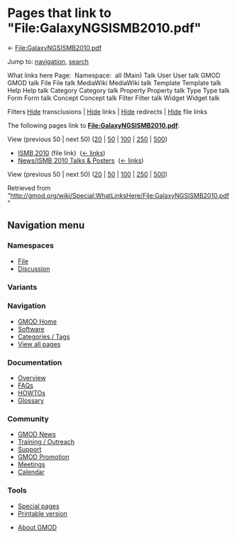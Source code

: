 <div id="mw-page-base" class="noprint">

</div>

<div id="mw-head-base" class="noprint">

</div>

<div id="content" class="mw-body" role="main">

<span id="top"></span>

<div id="mw-js-message" style="display:none;">

</div>



# <span dir="auto">Pages that link to "File:GalaxyNGSISMB2010.pdf"</span>

<div id="bodyContent">

<div id="contentSub">

←
[File:GalaxyNGSISMB2010.pdf](/wiki/File:GalaxyNGSISMB2010.pdf "File:GalaxyNGSISMB2010.pdf")

</div>

<div id="jump-to-nav" class="mw-jump">

Jump to: [navigation](#mw-navigation), [search](#p-search)

</div>

<div id="mw-content-text">

What links here Page:  Namespace:  all (Main) Talk User User talk GMOD
GMOD talk File File talk MediaWiki MediaWiki talk Template Template talk
Help Help talk Category Category talk Property Property talk Type Type
talk Form Form talk Concept Concept talk Filter Filter talk Widget
Widget talk

Filters
[Hide](/mediawiki/index.php?title=Special:WhatLinksHere/File:GalaxyNGSISMB2010.pdf&hidetrans=1 "Special:WhatLinksHere/File:GalaxyNGSISMB2010.pdf")
transclusions \|
[Hide](/mediawiki/index.php?title=Special:WhatLinksHere/File:GalaxyNGSISMB2010.pdf&hidelinks=1 "Special:WhatLinksHere/File:GalaxyNGSISMB2010.pdf")
links \|
[Hide](/mediawiki/index.php?title=Special:WhatLinksHere/File:GalaxyNGSISMB2010.pdf&hideredirs=1 "Special:WhatLinksHere/File:GalaxyNGSISMB2010.pdf")
redirects \|
[Hide](/mediawiki/index.php?title=Special:WhatLinksHere/File:GalaxyNGSISMB2010.pdf&hideimages=1 "Special:WhatLinksHere/File:GalaxyNGSISMB2010.pdf")
file links

The following pages link to
**[File:GalaxyNGSISMB2010.pdf](/wiki/File:GalaxyNGSISMB2010.pdf "File:GalaxyNGSISMB2010.pdf")**:

View (previous 50 \| next 50)
([20](/mediawiki/index.php?title=Special:WhatLinksHere/File:GalaxyNGSISMB2010.pdf&limit=20 "Special:WhatLinksHere/File:GalaxyNGSISMB2010.pdf")
\|
[50](/mediawiki/index.php?title=Special:WhatLinksHere/File:GalaxyNGSISMB2010.pdf&limit=50 "Special:WhatLinksHere/File:GalaxyNGSISMB2010.pdf")
\|
[100](/mediawiki/index.php?title=Special:WhatLinksHere/File:GalaxyNGSISMB2010.pdf&limit=100 "Special:WhatLinksHere/File:GalaxyNGSISMB2010.pdf")
\|
[250](/mediawiki/index.php?title=Special:WhatLinksHere/File:GalaxyNGSISMB2010.pdf&limit=250 "Special:WhatLinksHere/File:GalaxyNGSISMB2010.pdf")
\|
[500](/mediawiki/index.php?title=Special:WhatLinksHere/File:GalaxyNGSISMB2010.pdf&limit=500 "Special:WhatLinksHere/File:GalaxyNGSISMB2010.pdf"))

- [ISMB 2010](/wiki/ISMB_2010 "ISMB 2010") (file link) ‎
  <span class="mw-whatlinkshere-tools">([←
  links](/mediawiki/index.php?title=Special:WhatLinksHere&target=ISMB+2010 "Special:WhatLinksHere"))</span>
- [News/ISMB 2010 Talks &
  Posters](/wiki/News/ISMB_2010_Talks_%26_Posters "News/ISMB 2010 Talks & Posters")
  ‎ <span class="mw-whatlinkshere-tools">([←
  links](/mediawiki/index.php?title=Special:WhatLinksHere&target=News%2FISMB+2010+Talks+%26+Posters "Special:WhatLinksHere"))</span>

View (previous 50 \| next 50)
([20](/mediawiki/index.php?title=Special:WhatLinksHere/File:GalaxyNGSISMB2010.pdf&limit=20 "Special:WhatLinksHere/File:GalaxyNGSISMB2010.pdf")
\|
[50](/mediawiki/index.php?title=Special:WhatLinksHere/File:GalaxyNGSISMB2010.pdf&limit=50 "Special:WhatLinksHere/File:GalaxyNGSISMB2010.pdf")
\|
[100](/mediawiki/index.php?title=Special:WhatLinksHere/File:GalaxyNGSISMB2010.pdf&limit=100 "Special:WhatLinksHere/File:GalaxyNGSISMB2010.pdf")
\|
[250](/mediawiki/index.php?title=Special:WhatLinksHere/File:GalaxyNGSISMB2010.pdf&limit=250 "Special:WhatLinksHere/File:GalaxyNGSISMB2010.pdf")
\|
[500](/mediawiki/index.php?title=Special:WhatLinksHere/File:GalaxyNGSISMB2010.pdf&limit=500 "Special:WhatLinksHere/File:GalaxyNGSISMB2010.pdf"))

</div>

<div class="printfooter">

Retrieved from
"<http://gmod.org/wiki/Special:WhatLinksHere/File:GalaxyNGSISMB2010.pdf>"

</div>

<div id="catlinks" class="catlinks catlinks-allhidden">

</div>

<div class="visualClear">

</div>

</div>

</div>

<div id="mw-navigation">

## Navigation menu

<div id="mw-head">



<div id="left-navigation">

<div id="p-namespaces" class="vectorTabs" role="navigation"
aria-labelledby="p-namespaces-label">

### Namespaces

- <span id="ca-nstab-image"><a href="/wiki/File:GalaxyNGSISMB2010.pdf" accesskey="c"
  title="View the file page [c]">File</a></span>
- <span id="ca-talk"><a
  href="/mediawiki/index.php?title=File_talk:GalaxyNGSISMB2010.pdf&amp;action=edit&amp;redlink=1"
  accesskey="t"
  title="Discussion about the content page [t]">Discussion</a></span>

</div>

<div id="p-variants" class="vectorMenu emptyPortlet" role="navigation"
aria-labelledby="p-variants-label">

### 

### Variants[](#)

<div class="menu">

</div>

</div>

</div>





</div>

</div>

</div>

<div id="mw-panel">

<div id="p-logo" role="banner">

<a href="/wiki/Main_Page"
style="background-image: url(http://gmod.org/images/GMOD-cogs.png);"
title="Visit the main page"></a>

</div>

<div id="p-Navigation" class="portal" role="navigation"
aria-labelledby="p-Navigation-label">

### Navigation

<div class="body">

- <span id="n-GMOD-Home">[GMOD Home](/wiki/Main_Page)</span>
- <span id="n-Software">[Software](/wiki/GMOD_Components)</span>
- <span id="n-Categories-.2F-Tags">[Categories /
  Tags](/wiki/Categories)</span>
- <span id="n-View-all-pages">[View all
  pages](/wiki/Special:AllPages)</span>

</div>

</div>

<div id="p-Documentation" class="portal" role="navigation"
aria-labelledby="p-Documentation-label">

### Documentation

<div class="body">

- <span id="n-Overview">[Overview](/wiki/Overview)</span>
- <span id="n-FAQs">[FAQs](/wiki/Category:FAQ)</span>
- <span id="n-HOWTOs">[HOWTOs](/wiki/Category:HOWTO)</span>
- <span id="n-Glossary">[Glossary](/wiki/Glossary)</span>

</div>

</div>

<div id="p-Community" class="portal" role="navigation"
aria-labelledby="p-Community-label">

### Community

<div class="body">

- <span id="n-GMOD-News">[GMOD News](/wiki/GMOD_News)</span>
- <span id="n-Training-.2F-Outreach">[Training /
  Outreach](/wiki/Training_and_Outreach)</span>
- <span id="n-Support">[Support](/wiki/Support)</span>
- <span id="n-GMOD-Promotion">[GMOD
  Promotion](/wiki/GMOD_Promotion)</span>
- <span id="n-Meetings">[Meetings](/wiki/Meetings)</span>
- <span id="n-Calendar">[Calendar](/wiki/Calendar)</span>

</div>

</div>

<div id="p-tb" class="portal" role="navigation"
aria-labelledby="p-tb-label">

### Tools

<div class="body">

- <span id="t-specialpages"><a href="/wiki/Special:SpecialPages" accesskey="q"
  title="A list of all special pages [q]">Special pages</a></span>
- <span id="t-print"><a
  href="/mediawiki/index.php?title=Special:WhatLinksHere/File:GalaxyNGSISMB2010.pdf&amp;printable=yes"
  rel="alternate" accesskey="p"
  title="Printable version of this page [p]">Printable version</a></span>

</div>

</div>

</div>

</div>

<div id="footer" role="contentinfo">

- <span id="footer-places-about">[About
  GMOD](/wiki/GMOD:About "GMOD:About")</span>

<!-- -->






</div>
